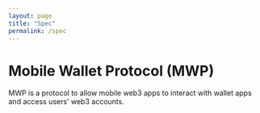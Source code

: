 ```yaml
---
layout: page
title: "Spec"
permalink: /spec
---
```


# Mobile Wallet Protocol (MWP)

MWP is a protocol to allow mobile web3 apps to interact with wallet apps and access users' web3 accounts. 

